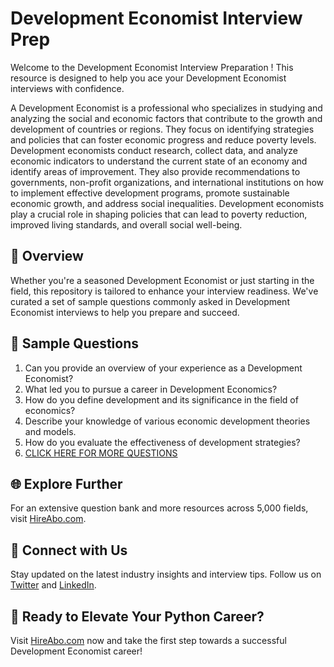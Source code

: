 # Development Economist Interview Prep

Welcome to the Development Economist Interview Preparation ! This resource is designed to help you ace your Development Economist interviews with confidence.

A Development Economist is a professional who specializes in studying and analyzing the social and economic factors that contribute to the growth and development of countries or regions. They focus on identifying strategies and policies that can foster economic progress and reduce poverty levels. Development economists conduct research, collect data, and analyze economic indicators to understand the current state of an economy and identify areas of improvement. They also provide recommendations to governments, non-profit organizations, and international institutions on how to implement effective development programs, promote sustainable economic growth, and address social inequalities. Development economists play a crucial role in shaping policies that can lead to poverty reduction, improved living standards, and overall social well-being.

## 🚀 Overview

Whether you're a seasoned Development Economist or just starting in the field, this repository is tailored to enhance your interview readiness. We've curated a set of sample questions commonly asked in Development Economist interviews to help you prepare and succeed.

## 📝 Sample Questions

1. Can you provide an overview of your experience as a Development Economist?
2. What led you to pursue a career in Development Economics?
3. How do you define development and its significance in the field of economics?
4. Describe your knowledge of various economic development theories and models.
5. How do you evaluate the effectiveness of development strategies?
6. [CLICK HERE FOR MORE QUESTIONS](https://hireabo.com/job/7_4_9/Development%20Economist)

## 🌐 Explore Further

For an extensive question bank and more resources across 5,000 fields, visit [HireAbo.com](https://www.hireabo.com).

## 📱 Connect with Us

Stay updated on the latest industry insights and interview tips. Follow us on [Twitter](https://twitter.com/hireabo) and [LinkedIn](https://www.linkedin.com/in/hire-abo-3609972a8/).

## 🚀 Ready to Elevate Your Python Career?

Visit [HireAbo.com](https://www.hireabo.com) now and take the first step towards a successful Development Economist career!